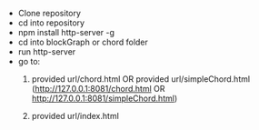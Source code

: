 - Clone repository
- cd into repository 
- npm install http-server -g
- cd into blockGraph or chord folder
- run http-server
- go to:
	1. provided url/chord.html			OR
	   provided url/simpleChord.html
    (http://127.0.0.1:8081/chord.html OR http://127.0.0.1:8081/simpleChord.html)

    2. provided url/index.html